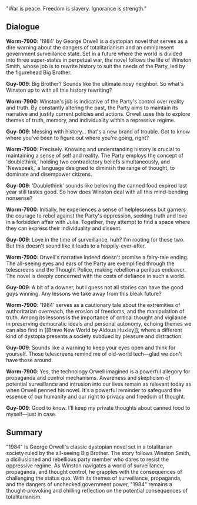 "War is peace. Freedom is slavery. Ignorance is strength."

## Dialogue
**Worm-7900**: '1984' by George Orwell is a dystopian novel that serves as a dire warning about the dangers of totalitarianism and an omnipresent government surveillance state. Set in a future where the world is divided into three super-states in perpetual war, the novel follows the life of Winston Smith, whose job is to rewrite history to suit the needs of the Party, led by the figurehead Big Brother.

**Guy-009**: Big Brother? Sounds like the ultimate nosy neighbor. So what's Winston up to with all this history rewriting?

**Worm-7900**: Winston's job is indicative of the Party's control over reality and truth. By constantly altering the past, the Party aims to maintain its narrative and justify current policies and actions. Orwell uses this to explore themes of truth, memory, and individuality within a repressive regime.

**Guy-009**: Messing with history... that's a new brand of trouble. Got to know where you've been to figure out where you're going, right?

**Worm-7900**: Precisely. Knowing and understanding history is crucial to maintaining a sense of self and reality. The Party employs the concept of 'doublethink,' holding two contradictory beliefs simultaneously, and 'Newspeak,' a language designed to diminish the range of thought, to dominate and disempower citizens.

**Guy-009**: 'Doublethink' sounds like believing the canned food expired last year still tastes good. So how does Winston deal with all this mind-bending nonsense?

**Worm-7900**: Initially, he experiences a sense of helplessness but garners the courage to rebel against the Party's oppression, seeking truth and love in a forbidden affair with Julia. Together, they attempt to find a space where they can express their individuality and dissent.

**Guy-009**: Love in the time of surveillance, huh? I'm rooting for these two. But this doesn't sound like it leads to a happily-ever-after.

**Worm-7900**: Orwell's narrative indeed doesn't promise a fairy-tale ending. The all-seeing eyes and ears of the Party are exemplified through the telescreens and the Thought Police, making rebellion a perilous endeavor. The novel is deeply concerned with the costs of defiance in such a world.

**Guy-009**: A bit of a downer, but I guess not all stories can have the good guys winning. Any lessons we take away from this bleak future?

**Worm-7900**: '1984' serves as a cautionary tale about the extremities of authoritarian overreach, the erosion of freedoms, and the manipulation of truth. Among its lessons is the importance of critical thought and vigilance in preserving democratic ideals and personal autonomy, echoing themes we can also find in [[Brave New World by Aldous Huxley]], where a different kind of dystopia presents a society subdued by pleasure and distraction.

**Guy-009**: Sounds like a warning to keep your eyes open and think for yourself. Those telescreens remind me of old-world tech—glad we don't have those around.

**Worm-7900**: Yes, the technology Orwell imagined is a powerful allegory for propaganda and control mechanisms. Awareness and skepticism of potential surveillance and intrusion into our lives remain as relevant today as when Orwell penned his novel. It's a powerful reminder to safeguard the essence of our humanity and our right to privacy and freedom of thought. 

**Guy-009**: Good to know. I’ll keep my private thoughts about canned food to myself—just in case.

## Summary
"1984" is George Orwell's classic dystopian novel set in a totalitarian society ruled by the all-seeing Big Brother. The story follows Winston Smith, a disillusioned and rebellious party member who dares to resist the oppressive regime. As Winston navigates a world of surveillance, propaganda, and thought control, he grapples with the consequences of challenging the status quo. With its themes of surveillance, propaganda, and the dangers of unchecked government power, "1984" remains a thought-provoking and chilling reflection on the potential consequences of totalitarianism.